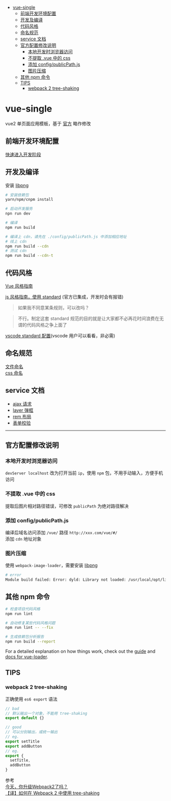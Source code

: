 - [vue-single](#vue-single)
  - [前端开发环境配置](#%E5%89%8D%E7%AB%AF%E5%BC%80%E5%8F%91%E7%8E%AF%E5%A2%83%E9%85%8D%E7%BD%AE)
  - [开发及编译](#%E5%BC%80%E5%8F%91%E5%8F%8A%E7%BC%96%E8%AF%91)
  - [代码风格](#%E4%BB%A3%E7%A0%81%E9%A3%8E%E6%A0%BC)
  - [命名规范](#%E5%91%BD%E5%90%8D%E8%A7%84%E8%8C%83)
  - [service 文档](#service-%E6%96%87%E6%A1%A3)
  - [官方配置修改说明](#%E5%AE%98%E6%96%B9%E9%85%8D%E7%BD%AE%E4%BF%AE%E6%94%B9%E8%AF%B4%E6%98%8E)
    - [本地开发时浏览器访问](#%E6%9C%AC%E5%9C%B0%E5%BC%80%E5%8F%91%E6%97%B6%E6%B5%8F%E8%A7%88%E5%99%A8%E8%AE%BF%E9%97%AE)
    - [不提取 .vue 中的 css](#%E4%B8%8D%E6%8F%90%E5%8F%96-vue-%E4%B8%AD%E7%9A%84-css)
    - [添加 config/publicPath.js](#%E6%B7%BB%E5%8A%A0-configpublicpathjs)
    - [图片压缩](#%E5%9B%BE%E7%89%87%E5%8E%8B%E7%BC%A9)
  - [其他 npm 命令](#%E5%85%B6%E4%BB%96-npm-%E5%91%BD%E4%BB%A4)
  - [TIPS](#tips)
    - [webpack 2 tree-shaking](#webpack-2-tree-shaking)

# vue-single
vue2 单页面应用模板，基于 [官方](https://www.npmjs.com/package/vue-cli) 略作修改

## 前端开发环境配置
[快速进入开发阶段](./docs/FE-ENV.md)

## 开发及编译
安装 [libpng](https://www.npmjs.com/package/image-webpack-loader#libpng-issues)

```bash
# 安装依赖包
yarn/npm/cnpm install

# 启动开发服务
npn run dev

# 编译
npm run build

# 编译上 cdn，请先在 ./config/publicPath.js 中添加相应地址
# 线上 cdn
npm run build --cdn
# 测试 cdn
npm run build --cdn-t
```

## 代码风格
[Vue 风格指南](https://cn.vuejs.org/v2/style-guide/)  

[js 风格指南，使用 standard](https://github.com/standard/standard/blob/master/docs/README-zhcn.md) (官方已集成，开发时会有报错)  

> 如果我不同意某条规则，可以改吗？

> 不行。制定这套 standard 规范的目的就是让大家都不必再花时间浪费在无谓的代码风格之争上面了

[vscode standard 配置](./docs/vscode-standard.md)(vscode 用户可以看看，非必需)

## 命名规范
[文件命名](./docs/name-file.md)  
[css 命名](./docs/name-css.md)

## service 文档
- [ajax 请求](./docs/service/ajax.md)
- [layer 弹框](./docs/service/layer.md)
- [rem 布局](./docs/service/rem.md)
- [表单校验](./docs/service/validate.md)

---

## 官方配置修改说明

### 本地开发时浏览器访问
`devServer localhost` 改为打开当前 `ip`，使用 `npm` 包，不用手动输入，方便手机访问

### 不提取 .vue 中的 css
提取后图片相对路径错误，可修改 `publicPath` 为绝对路径解决

### 添加 config/publicPath.js
编译后域名访问添加 `/vue/` 路径 `http://xxx.com/vue/#/`  
添加 `cdn` 地址对象

### 图片压缩
使用 `webpack-image-loader`，需要安装 [libpng](https://www.npmjs.com/package/image-webpack-loader#libpng-issues)

```bash
# error
Module build failed: Error: dyld: Library not loaded: /usr/local/opt/libpng/lib/libpng16.16.dylib
```

## 其他 npm 命令

``` bash
# 检查项目代码风格
npm run lint

# 自动修复某些代码风格问题
npm run lint -- --fix

# 生成依赖包分析报告
npm run build --report
```

For a detailed explanation on how things work, check out the [guide](http://vuejs-templates.github.io/webpack/) and [docs for vue-loader](http://vuejs.github.io/vue-loader).


## TIPS
### webpack 2 tree-shaking
正确使用 `es6 export` 语法  
```js
// bad
// 默认输出一个对象，不能用 tree-shaking
export default {}

// good
// 可以分别输出，或统一输出
// eg.
export setTitle
export addButton
// eg.
export {
  setTitle,
  addButton
}
```
参考  
[今天，你升级Webpack2了吗？](http://www.aliued.com/?p=4060)  
[【译】如何在 Webpack 2 中使用 tree-shaking](https://juejin.im/post/599bc13b6fb9a024a370f4ec)
